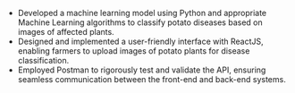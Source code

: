 - Developed a machine learning model using Python and appropriate Machine Learning algorithms to classify potato diseases based on images of affected plants.
- Designed and implemented a user-friendly interface with ReactJS, enabling farmers to upload images of potato plants for disease classification.
- Employed Postman to rigorously test and validate the API, ensuring seamless communication between the front-end and back-end systems.
